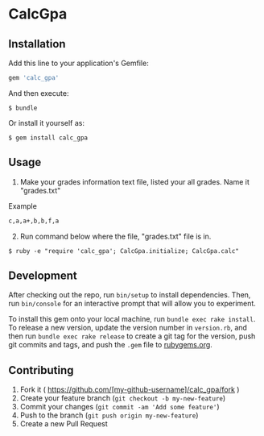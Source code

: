 # CalcGpa

## Installation

Add this line to your application's Gemfile:

```ruby
gem 'calc_gpa'
```

And then execute:

    $ bundle

Or install it yourself as:

    $ gem install calc_gpa

## Usage

1. Make your grades information text file, listed your all grades. Name it "grades.txt"

Example

```ruby:grades.txt
c,a,a+,b,b,f,a
```

2. Run command below where the file, "grades.txt" file is in.

```
$ ruby -e "require 'calc_gpa'; CalcGpa.initialize; CalcGpa.calc"
```


## Development

After checking out the repo, run `bin/setup` to install dependencies. Then, run `bin/console` for an interactive prompt that will allow you to experiment.

To install this gem onto your local machine, run `bundle exec rake install`. To release a new version, update the version number in `version.rb`, and then run `bundle exec rake release` to create a git tag for the version, push git commits and tags, and push the `.gem` file to [rubygems.org](https://rubygems.org).

## Contributing

1. Fork it ( https://github.com/[my-github-username]/calc_gpa/fork )
2. Create your feature branch (`git checkout -b my-new-feature`)
3. Commit your changes (`git commit -am 'Add some feature'`)
4. Push to the branch (`git push origin my-new-feature`)
5. Create a new Pull Request

